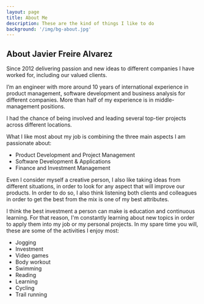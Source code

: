 ```yaml
---
layout: page
title: About Me
description: These are the kind of things I like to do
background: '/img/bg-about.jpg'
---
```


## About Javier Freire Alvarez

Since 2012 delivering passion and new ideas to different companies I have worked for, including our valued clients.

I’m an engineer with more around 10 years of international experience in product management, software development and
business analysis for different companies. More than half of my experience is in middle-management positions.

I had the chance of being involved and leading several top-tier projects across different locations.

What I like most about my job is combining the three main aspects I am passionate about:

- Product Development and Project Management
- Software Development & Applications
- Finance and Investment Management

Even I consider myself a creative person, I also like taking ideas from different situations, in order to look for any
aspect that will improve our products. In order to do so, I also think listening both clients and colleagues in order to
get the best from the mix is one of my best attributes.

I think the best investment a person can make is education and continuous learning. For that reason, I'm constantly
learning about new topics in order to apply them into my job or my personal projects.
In my spare time you will, these are some of the activities I enjoy most:

- Jogging
- Investment
- Video games
- Body workout
- Swimming
- Reading
- Learning
- Cycling
- Trail running
